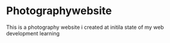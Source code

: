 # Photographywebsite
This is a photography website i created at initila state of my web development learning
